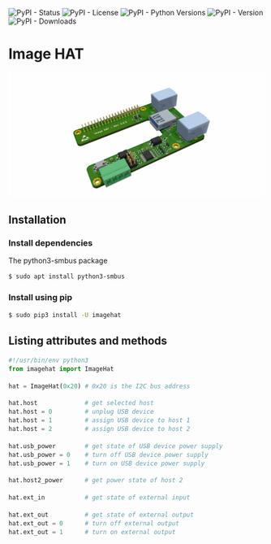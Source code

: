 ![PyPI - Status](https://img.shields.io/pypi/status/imagehat)
![PyPI - License](https://img.shields.io/pypi/l/imagehat)
![PyPI - Python Versions](https://img.shields.io/pypi/pyversions/imagehat)
![PyPI - Version](https://img.shields.io/pypi/v/imagehat)
![PyPI - Downloads](https://img.shields.io/pypi/dm/imagehat)

# Image HAT

![Image-HAT 3D](https://raw.githubusercontent.com/waschhauser/image-hat/master/images/image-hat.png)

## Installation

### Install dependencies
The python3-smbus package
```bash
$ sudo apt install python3-smbus
```

### Install using pip
```bash
$ sudo pip3 install -U imagehat
```

## Listing attributes and methods

```python
#!/usr/bin/env python3
from imagehat import ImageHat

hat = ImageHat(0x20) # 0x20 is the I2C bus address

hat.host             # get selected host
hat.host = 0         # unplug USB device
hat.host = 1         # assign USB device to host 1
hat.host = 2         # assign USB device to host 2

hat.usb_power        # get state of USB device power supply
hat.usb_power = 0    # turn off USB device power supply
hat.usb_power = 1    # turn on USB device power supply

hat.host2_power      # get power state of host 2

hat.ext_in           # get state of external input

hat.ext_out          # get state of external output
hat.ext_out = 0      # turn off external output
hat.ext_out = 1      # turn on external output
```
